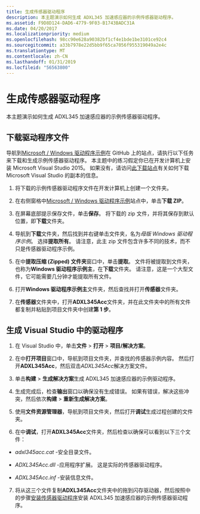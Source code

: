 ```yaml
---
title: 生成传感器驱动程序
description: 本主题演示如何生成 ADXL345 加速感应器的示例传感器驱动程序。
ms.assetid: F9D8D124-DAD6-4779-9F03-B1743BADC31A
ms.date: 04/20/2017
ms.localizationpriority: medium
ms.openlocfilehash: 98cc90e628a90382bf1cf4e1bde1be3101ce92c4
ms.sourcegitcommit: a33b7978e22d5bb9f65ca7056f955319049a2e4c
ms.translationtype: MT
ms.contentlocale: zh-CN
ms.lasthandoff: 01/31/2019
ms.locfileid: "56563800"
---
```

# <a name="build-the-sensor-driver"></a>生成传感器驱动程序


本主题演示如何生成 ADXL345 加速感应器的示例传感器驱动程序。

## <a name="download-the-driver-files"></a>下载驱动程序文件


导航到[Microsoft / Windows 驱动程序示例](https://github.com/Microsoft/Windows-driver-samples)在 GitHub 上的站点，请执行以下任务来下载和生成示例传感器驱动程序。 本主题中的练习假定你已在开发计算机上安装 Microsoft Visual Studio 2015。 如果没有，请访问[此下载站点](https://www.visualstudio.com/downloads/visual-studio-2015-downloads-vs.aspx)有关如何下载 Microsoft Visual Studio 的副本的信息。

1. 将下载的示例传感器驱动程序文件在开发计算机上创建一个文件夹。

2. 在右侧窗格中[Microsoft / Windows 驱动程序示例](https://github.com/Microsoft/Windows-driver-samples)站点中，单击**下载 ZIP**。

3. 在屏幕底部提示保存文件，单击**保存**。 将下载的 zip 文件，并将其保存到默认位置，即**下载**文件夹。

4. 导航到**下载**文件夹，然后找到并右键单击文件夹，名为*母版 Windows 驱动程序示例*。 选择**提取所有**。 请注意，此主 zip 文件包含许多不同的技术，而不只是传感器驱动程序示例。

5. 在中**提取压缩 (Zipped) 文件夹**窗口中，单击**提取**。 文件将被提取到文件夹，也称为**Windows 驱动程序示例主**，在**下载**文件夹。 请注意，这是一个大型文件，它可能需要几分钟才能提取所有文件。

6. 打开**Windows 驱动程序示例主**文件夹，然后查找并打开**传感器**文件夹。

7. 在**传感器**文件夹中，打开**ADXL345Acc**文件夹，并在此文件夹中的所有文件都复制并粘贴到项目文件夹中创建**第 1 步**。

## <a name="build-the-driver-in-visual-studio"></a>生成 Visual Studio 中的驱动程序


1. 在 Visual Studio 中，单击**文件** &gt; **打开** &gt; **项目/解决方案**。

2. 在中**打开项目**窗口中，导航到项目文件夹，并查找的传感器示例内容。 然后打开**ADXL345Acc**，然后双击*ADXL345Acc*解决方案文件。

3. 单击**构建** &gt; **生成解决方案**生成 ADXL345 加速感应器的示例驱动程序。

4. 生成完成后，检查**输出**窗口以确保没有生成错误。 如果有错误，解决这些冲突，然后依次**构建** &gt; **重新生成解决方案**。

5. 使用**文件资源管理器**，导航到项目文件夹，然后打开**调试**生成过程创建的文件夹。

6. 在中**调试**，打开**ADXL345Acc**文件夹，然后检查以确保可以看到以下三个文件：

-   *adxl345acc.cat* -安全目录文件。

-   *ADXL345Acc.dll* -应用程序扩展。 这是实际的传感器驱动程序。

-   *ADXL345Acc.inf* -安装信息文件。

7. 将从这三个文件复制**ADXL345Acc**文件夹中的拖到闪存驱动器，然后按照中的步骤[安装传感器驱动程序](install-the-sensor-driver.md)安装 ADXL345 加速感应器的示例传感器驱动程序。
 

 




